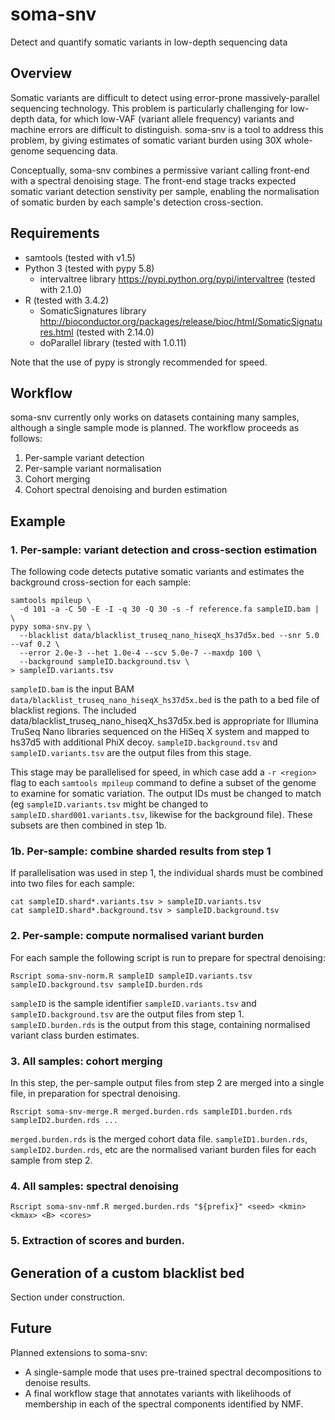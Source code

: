 # soma-snv
Detect and quantify somatic variants in low-depth sequencing data


## Overview

Somatic variants are difficult to detect using error-prone massively-parallel sequencing technology.  This problem is particularly challenging for low-depth data, for which low-VAF (variant allele frequency) variants and machine errors are difficult to distinguish.  soma-snv is a tool to address this problem, by giving estimates of somatic variant burden using 30X whole-genome sequencing data.

Conceptually, soma-snv combines a permissive variant calling front-end with a spectral denoising stage.  The front-end stage tracks expected somatic variant detection senstivity per sample, enabling the normalisation of somatic burden by each sample's detection cross-section.


## Requirements

* samtools (tested with v1.5)
* Python 3 (tested with pypy 5.8)
  * intervaltree library https://pypi.python.org/pypi/intervaltree (tested with 2.1.0)
* R (tested with 3.4.2)
  * SomaticSignatures library http://bioconductor.org/packages/release/bioc/html/SomaticSignatures.html (tested with 2.14.0)
  * doParallel library (tested with 1.0.11)

Note that the use of pypy is strongly recommended for speed.


## Workflow

soma-snv currently only works on datasets containing many samples, although a single sample mode is planned.  The workflow proceeds as follows:
1. Per-sample variant detection
2. Per-sample variant normalisation
3. Cohort merging
4. Cohort spectral denoising and burden estimation


## Example

### 1. Per-sample: variant detection and cross-section estimation
The following code detects putative somatic variants and estimates the background cross-section for each sample:
```
samtools mpileup \
  -d 101 -a -C 50 -E -I -q 30 -Q 30 -s -f reference.fa sampleID.bam | \
pypy soma-snv.py \
  --blacklist data/blacklist_truseq_nano_hiseqX_hs37d5x.bed --snr 5.0 --vaf 0.2 \
  --error 2.0e-3 --het 1.0e-4 --scv 5.0e-7 --maxdp 100 \
  --background sampleID.background.tsv \
> sampleID.variants.tsv
```

`sampleID.bam` is the input BAM
`data/blacklist_truseq_nano_hiseqX_hs37d5x.bed` is the path to a bed file of blacklist regions.  The included data/blacklist_truseq_nano_hiseqX_hs37d5x.bed is appropriate for Illumina TruSeq Nano libraries sequenced on the HiSeq X system and mapped to hs37d5 with additional PhiX decoy.
`sampleID.background.tsv` and `sampleID.variants.tsv` are the output files from this stage.

This stage may be parallelised for speed, in which case add a `-r <region>` flag to each `samtools mpileup` command to define a subset of the genome to examine for somatic variation.  The output IDs must be changed to match (eg `sampleID.variants.tsv` might be changed to `sampleID.shard001.variants.tsv`, likewise for the background file).  These subsets are then combined in step 1b.

### 1b. Per-sample: combine sharded results from step 1
If parallelisation was used in step 1, the individual shards must be combined into two files for each sample:

```
cat sampleID.shard*.variants.tsv > sampleID.variants.tsv
cat sampleID.shard*.background.tsv > sampleID.background.tsv
```


### 2. Per-sample: compute normalised variant burden
For each sample the following script is run to prepare for spectral denoising:
```
Rscript soma-snv-norm.R sampleID sampleID.variants.tsv sampleID.background.tsv sampleID.burden.rds
```

`sampleID` is the sample identifier
`sampleID.variants.tsv` and `sampleID.background.tsv` are the output files from step 1.
`sampleID.burden.rds` is the output from this stage, containing normalised variant class burden estimates.


### 3. All samples: cohort merging
In this step, the per-sample output files from step 2 are merged into a single file, in preparation for spectral denoising.
```
Rscript soma-snv-merge.R merged.burden.rds sampleID1.burden.rds sampleID2.burden.rds ...
```

`merged.burden.rds` is the merged cohort data file.
`sampleID1.burden.rds`, `sampleID2.burden.rds`, etc are the normalised variant burden files for each sample from step 2.


### 4. All samples: spectral denoising
```
Rscript soma-snv-nmf.R merged.burden.rds "${prefix}" <seed> <kmin> <kmax> <B> <cores>
```

### 5. Extraction of scores and burden.


## Generation of a custom blacklist bed

Section under construction.


## Future

Planned extensions to soma-snv:
* A single-sample mode that uses pre-trained spectral decompositions to denoise results.
* A final workflow stage that annotates variants with likelihoods of membership in each of the spectral components identified by NMF.
